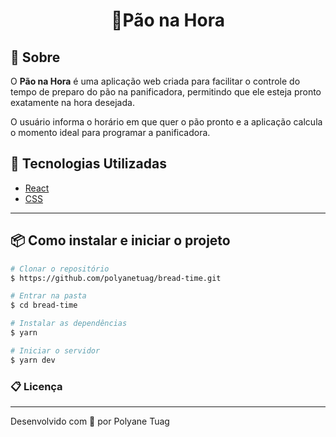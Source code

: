 <h1 align="center">
    🍞Pão na Hora
</h1>


<div align="center">
<!--     <img align="center" width='200' src=> -->
   

</div>


## 📝 Sobre
O **Pão na Hora** é uma aplicação web criada para facilitar o controle do tempo de preparo do pão na panificadora, permitindo que ele esteja pronto exatamente na hora desejada.

O usuário informa o horário em que quer o pão pronto e a aplicação calcula o momento ideal para programar a panificadora.


## 🚀 Tecnologias Utilizadas
- [React](https://react.dev/)
- [CSS](https://developer.mozilla.org/pt-BR/docs/Web/CSS)

---
## 📦 Como instalar e iniciar o projeto

```bash
# Clonar o repositório
$ https://github.com/polyanetuag/bread-time.git

# Entrar na pasta
$ cd bread-time

# Instalar as dependências
$ yarn 

# Iniciar o servidor
$ yarn dev

```

### 📋 Licença




---
Desenvolvido com 💜 por Polyane Tuag

